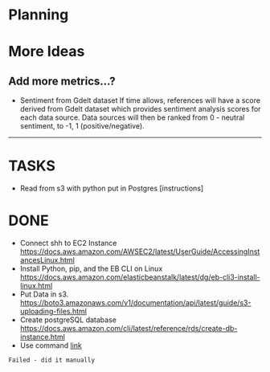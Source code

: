 # Planning

# More Ideas
## Add more metrics...?
- Sentiment from Gdelt dataset
If time allows, references will have a score derived from Gdelt dataset which provides sentiment analysis scores for each data source. Data sources will then be ranked from 0 - neutral sentiment, to -1, 1 (positive/negative).

-------------------

# TASKS
- Read from s3 with python put in Postgres [instructions]


# DONE
- Connect shh to EC2 Instance
https://docs.aws.amazon.com/AWSEC2/latest/UserGuide/AccessingInstancesLinux.html
- Install Python, pip, and the EB CLI on Linux
https://docs.aws.amazon.com/elasticbeanstalk/latest/dg/eb-cli3-install-linux.html
- Put Data in s3. 
https://boto3.amazonaws.com/v1/documentation/api/latest/guide/s3-uploading-files.html
- Create postgreSQL database
https://docs.aws.amazon.com/cli/latest/reference/rds/create-db-instance.html
- Use command [link](https://github.com/mv1742/Wiki_Bias/blob/master/AWS/aws-rds-create-db-instance-postgresql.sh)
```
Failed - did it manually 
```
